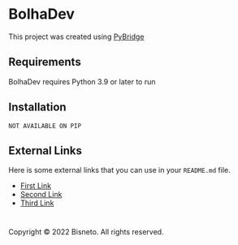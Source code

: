 ﻿# BolhaDev

This project was created using [PyBridge](https://github.com/hbisneto/PyBridge)

## Requirements

BolhaDev requires Python 3.9 or later to run

## Installation

```
NOT AVAILABLE ON PIP
```

## External Links

Here is some external links that you can use in your `README.md` file.

- [First Link](https://google.com)
- [Second Link](https://google.com)
- [Third Link](https://google.com)

#

Copyright © 2022 Bisneto. All rights reserved.
